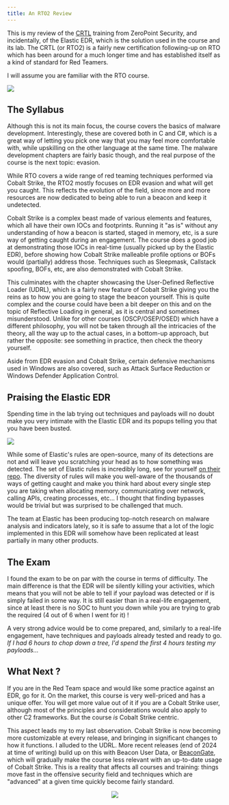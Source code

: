 ```yaml
---
title: An RTO2 Review
---
```


This is my review of the [CRTL](https://training.zeropointsecurity.co.uk/courses/red-team-ops-ii) training from ZeroPoint Security, and incidentally, of the Elastic EDR, which is the solution used in the course and its lab. The CRTL (or RTO2) is a fairly new certification following-up on RTO which has been around for a much longer time and has established itself as a kind of standard for Red Teamers. 

I will assume you are familiar with the RTO course.

![](https://rwxstoned.github.io/assets/img/2/rto2.png)

## The Syllabus

Although this is not its main focus, the course covers the basics of malware development. Interestingly, these are covered both in C and C#, which is a great way of letting you pick one way that you may feel more comfortable with, while upskilling on the other language at the same time. The malware development chapters are fairly basic though, and the real purpose of the course is the next topic: evasion.

While RTO covers a wide range of red teaming techniques performed via Cobalt Strike, the RTO2 mostly focuses on EDR evasion and what will get you caught. This reflects the evolution of the field, since more and more resources are now dedicated to being able to run a beacon and keep it undetected.

Cobalt Strike is a complex beast made of various elements and features, which all have their own IOCs and footprints. Running it "as is" without any understanding of how a beacon is started, staged in memory, etc, is a sure way of getting caught during an engagement. The course does a good job at demonstrating those IOCs in real-time (usually picked up by the Elastic EDR), before showing how Cobalt Strike malleable profile options or BOFs would (partially) address those. Techniques such as Sleepmask, Callstack spoofing, BOFs, etc, are also demonstrated with Cobalt Strike.

This culminates with the chapter showcasing the User-Defined Reflective Loader (UDRL), which is a fairly new feature of Cobalt Strike giving you the reins as to how you are going to stage the beacon yourself. This is quite complex and the course could have been a bit deeper on this and on the topic of Reflective Loading in general, as it is central and sometimes misunderstood. Unlike for other courses (OSCP/OSEP/OSED) which have a different philosophy, you will not be taken through all the intricacies of the theory, all the way up to the actual cases, in a bottom-up approach, but rather the opposite: see something in practice, then check the theory yourself.

Aside from EDR evasion and Cobalt Strike, certain defensive mechanisms used in Windows are also covered, such as Attack Surface Reduction or Windows Defender Application Control.

## Praising the Elastic EDR

Spending time in the lab trying out techniques and payloads will no doubt make you very intimate with the Elastic EDR and its popups telling you that you have been busted.

![](https://rwxstoned.github.io/assets/img/2/elastic.png)

While some of Elastic's rules are open-source, many of its detections are not and will leave you scratching your head as to how something was detected. The set of Elastic rules is incredibly long, see for yourself [on their repo](https://github.com/elastic/detection-rules/tree/main/rules/windows). The diversity of rules will make you well-aware of the thousands of ways of getting caught and make you think hard about every single step you are taking when allocating memory, communicating over network, calling APIs, creating processes, etc... I thought that finding bypasses would be trivial but was surprised to be challenged that much.

The team at Elastic has been producing top-notch research on malware analysis and indicators lately, so it is safe to assume that a lot of the logic implemented in this EDR will somehow have been replicated at least partially in many other products.

## The Exam

I found the exam to be on par with the course in terms of difficulty. The main difference is that the EDR will be silently killing your activities, which means that you will not be able to tell if your payload was detected or if is simply failed in some way. It is still easier than in a real-life engagement, since at least there is no SOC to hunt you down while you are trying to grab the required (4 out of 6 when I went for it) !

A very strong advice would be to come prepared, and, similarly to a real-life engagement, have techniques and payloads already tested and ready to go. _If I had 6 hours to chop down a tree, I'd spend the first 4 hours testing my payloads..._

## What Next ?

If you are in the Red Team space and would like some practice against an EDR, go for it. On the market, this course is very well-priced and has a unique offer. You will get more value out of it if you are a Cobalt Strike user, although most of the principles and considerations would also apply to other C2 frameworks. But the course *is* Cobalt Strike centric.

This aspect leads my to my last observation. Cobalt Strike is now becoming more customizable at every release, and bringing in significant changes to how it functions. I alluded to the UDRL. More recent releases (end of 2024 at time of writing) build up on this with Beacon User Data, or [BeaconGate](https://www.cobaltstrike.com/blog/cobalt-strike-410-through-the-beacongate), which will gradually make the course less relevant with an up-to-date usage of Cobalt Strike. This is a reality that affects all courses and training: things move fast in the offensive security field and techniques which are "advanced" at a given time quickly become fairly standard.

<p align="center">
  <img src="https://rwxstoned.github.io/assets/img/2/stones_laptop.jpg" />
</p>


